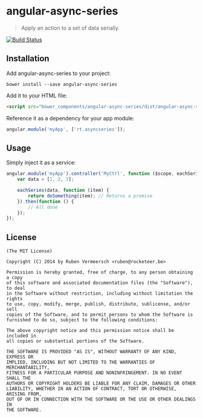 # angular-async-series

> Apply an action to a set of data serially.

[![Build Status](https://travis-ci.org/rubenv/angular-async-series.png?branch=master)](https://travis-ci.org/rubenv/angular-async-series)

## Installation
Add angular-async-series to your project:

```
bower install --save angular-async-series
```

Add it to your HTML file:

```html
<script src="bower_components/angular-async-series/dist/angular-async-series.min.js"></script>
```

Reference it as a dependency for your app module:

```js
angular.module('myApp', ['rt.asyncseries']);
```

## Usage

Simply inject it as a service:

```js
angular.module('myApp').controller('MyCtrl', function ($scope, eachSeries) {
    var data = [1, 2, 3];

    eachSeries(data, function (item) {
        return doSomething(item); // Returns a promise
    }).then(function () {
        // All done
    });
});
```

## License 

    (The MIT License)

    Copyright (C) 2014 by Ruben Vermeersch <ruben@rocketeer.be>

    Permission is hereby granted, free of charge, to any person obtaining a copy
    of this software and associated documentation files (the "Software"), to deal
    in the Software without restriction, including without limitation the rights
    to use, copy, modify, merge, publish, distribute, sublicense, and/or sell
    copies of the Software, and to permit persons to whom the Software is
    furnished to do so, subject to the following conditions:

    The above copyright notice and this permission notice shall be included in
    all copies or substantial portions of the Software.

    THE SOFTWARE IS PROVIDED "AS IS", WITHOUT WARRANTY OF ANY KIND, EXPRESS OR
    IMPLIED, INCLUDING BUT NOT LIMITED TO THE WARRANTIES OF MERCHANTABILITY,
    FITNESS FOR A PARTICULAR PURPOSE AND NONINFRINGEMENT. IN NO EVENT SHALL THE
    AUTHORS OR COPYRIGHT HOLDERS BE LIABLE FOR ANY CLAIM, DAMAGES OR OTHER
    LIABILITY, WHETHER IN AN ACTION OF CONTRACT, TORT OR OTHERWISE, ARISING FROM,
    OUT OF OR IN CONNECTION WITH THE SOFTWARE OR THE USE OR OTHER DEALINGS IN
    THE SOFTWARE.
